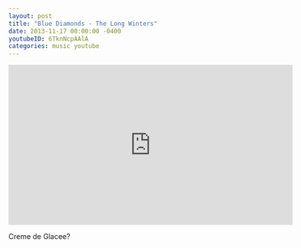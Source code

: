 ```yaml
---
layout: post
title: "Blue Diamonds - The Long Winters"
date: 2013-11-17 00:00:00 -0400
youtubeID: 6TknNcpAAlA
categories: music youtube
---
```



<iframe width="560" height="315" src="https://www.youtube.com/embed/6TknNcpAAlA" frameborder="0" allow="accelerometer; autoplay; encrypted-media; gyroscope; picture-in-picture" allowfullscreen></iframe>



Creme de Glacee?
